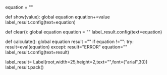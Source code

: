 equation = ""

def show(value):
    global equation
    equation+=value
    label_result.config(text=equation)

def clear():
    global equation
    equation = ""
    label_result.config(text=equation)

def calculate():
    global equation
    result =""
    if equation !="":
        try:
            result=eval(equation)
        except:
            result="ERROR"
            equation=""
    label_result.config(text=result)
    
label_result= Label(root,width=25,height=2,text="",font=("arial",30))
label_result.pack()
